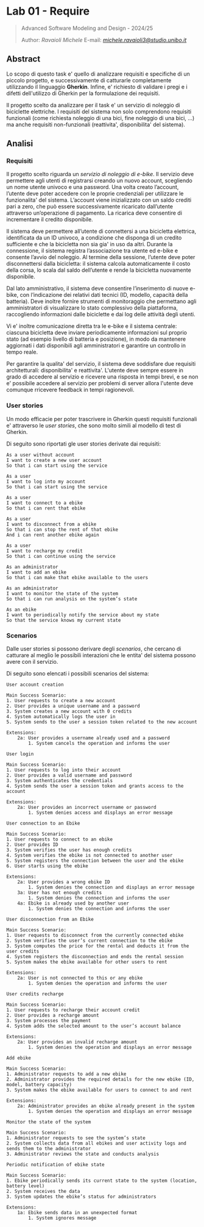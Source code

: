 # Lab 01 - Require

> Advanced Software Modeling and Design - 2024/25
>
> Author: *Ravaioli Michele*
> E-mail: *michele.ravaioli3@studio.unibo.it*

## Abstract

Lo scopo di questo task e' quello di analizzare requisiti e specifiche di un piccolo progetto, e successivamente di catturarle completamente utilizzando il linguaggio **Gherkin**. Infine, e' richiesto di validare i pregi e i difetti dell'utilizzo di Gherkin per la formulazione dei requisiti. 

Il progetto scelto da analizzare per il task e' un servizio di noleggio di biciclette elettriche. I requisiti del sistema non solo comprendono requisiti funzionali (come richiesta noleggio di una bici, fine noleggio di una bici, ...) ma anche requisiti non-funzionali (reattivita', disponibilita' del sistema).

## Analisi

### Requisiti

Il progetto scelto riguarda un *servizio di noleggio di e-bike*.
Il servizio deve permettere agli utenti di registrarsi creando un nuovo account, scegliendo un nome utente univoco e una password. Una volta creato l’account, l’utente deve poter accedere con le proprie credenziali per utilizzare le funzionalita' del sistema. L’account viene inizializzato con un saldo crediti pari a zero, che può essere successivamente ricaricato dall’utente attraverso un’operazione di pagamento. La ricarica deve consentire di incrementare il credito disponibile.

Il sistema deve permettere all’utente di connettersi a una bicicletta elettrica, identificata da un ID univoco, a condizione che disponga di un credito sufficiente e che la bicicletta non sia gia' in uso da altri. Durante la connessione, il sistema registra l’associazione tra utente ed e-bike e consente l’avvio del noleggio. Al termine della sessione, l’utente deve poter disconnettersi dalla bicicletta: il sistema calcola automaticamente il costo della corsa, lo scala dal saldo dell’utente e rende la bicicletta nuovamente disponibile.

Dal lato amministrativo, il sistema deve consentire l’inserimento di nuove e-bike, con l’indicazione dei relativi dati tecnici (ID, modello, capacità della batteria). Deve inoltre fornire strumenti di monitoraggio che permettano agli amministratori di visualizzare lo stato complessivo della piattaforma, raccogliendo informazioni dalle biciclette e dai log delle attività degli utenti.

Vi e' inoltre comunicazione diretta tra le e-bike e il sistema centrale: ciascuna bicicletta deve inviare periodicamente informazioni sul proprio stato (ad esempio livello di batteria e posizione), in modo da mantenere aggiornati i dati disponibili agli amministratori e garantire un controllo in tempo reale.

Per garantire la qualita' del servizio, il sistema deve soddisfare due requisiti architetturali: disponibilita' e reattivita'. L'utente deve sempre essere in grado di accedere al servizio e ricevere una risposta in tempi brevi, e se non e' possibile accedere al servizio per problemi di server allora l'utente deve comunque rricevere feedback in tempi ragionevoli.

### User stories

Un modo efficacie per poter trascrivere in Gherkin questi requisiti funzionali e' attraverso le *user stories*, che sono molto simili al modello di test di Gherkin.

Di seguito sono riportati gle user stories derivate dai requisiti:

```
As a user without account
I want to create a new user account
So that i can start using the service
```
```
As a user
I want to log into my account
So that i can start using the service
```
```
As a user
I want to connect to a ebike
So that i can rent that ebike
```
```
As a user
I want to disconnect from a ebike
So that i can stop the rent of that ebike
And i can rent another ebike again
```
```
As a user
I want to recharge my credit
So that i can continue using the service
```
```
As an administrator
I want to add an ebike
So that i can make that ebike available to the users
```
```
As an administrator
I want to monitor the state of the system
So that i can run analysis on the system’s state
```
```
As an ebike
I want to periodically notify the service about my state
So that the service knows my current state
```

### Scenarios

Dalle user stories si possono derivare degli *scenarios*, che cercano di catturare al meglio le possibili interazioni che le entita' del sistema possono avere con il servizio.

Di seguito sono elencati i possibili scenarios del sistema:

```
User account creation

Main Success Scenario:
1. User requests to create a new account
2. User provides a unique username and a password
3. System creates a new account with 0 credits
4. System automatically logs the user in
5. System sends to the user a session token related to the new account

Extensions:
    2a: User provides a username already used and a password
        1. System cancels the operation and informs the user
```
```
User login

Main Success Scenario:
1. User requests to log into their account
2. User provides a valid username and password
3. System authenticates the credentials
4. System sends the user a session token and grants access to the account

Extensions:
    2a: User provides an incorrect username or password
        1. System denies access and displays an error message
```
```
User connection to an Ebike

Main Success Scenario:
1. User requests to connect to an ebike
2. User provides ID
3. System verifies the user has enough credits
4. System verifies the ebike is not connected to another user
5. System registers the connection between the user and the ebike
6. User starts using the ebike

Extensions:
    2a: User provides a wrong ebike ID
        1. System denies the connection and displays an error message
    3a: User has not enough credits
        1. System denies the connection and informs the user
    4a: Ebike is already used by another user
        1. System denies the connection and informs the user
```
```
User disconnection from an Ebike

Main Success Scenario:
1. User requests to disconnect from the currently connected ebike
2. System verifies the user’s current connection to the ebike
3. System computes the price for the rental and deducts it from the user credits
4. System registers the disconnection and ends the rental session
5. System makes the ebike available for other users to rent

Extensions:
    2a: User is not connected to this or any ebike
        1. System denies the operation and informs the user
```
```
User credits recharge

Main Success Scenario:
1. User requests to recharge their account credit
2. User provides a recharge amount
3. System processes the payment
4. System adds the selected amount to the user’s account balance

Extensions:
    2a: User provides an invalid recharge amount
        1. System denies the operation and displays an error message
```
```
Add ebike

Main Success Scenario:
1. Administrator requests to add a new ebike
2. Administrator provides the required details for the new ebike (ID, model, battery capacity)
3. System makes the ebike available for users to connect to and rent

Extensions:
    2a: Administrator provides an ebike already present in the system
        1. System denies the operation and displays an error message
```
```
Monitor the state of the system

Main Success Scenario:
1. Administrator requests to see the system’s state
2. System collects data from all ebikes and user activity logs and sends them to the administrator
3. Administrator reviews the state and conducts analysis
```
```
Periodic notification of ebike state

Main Success Scenario:
1. Ebike periodically sends its current state to the system (location, battery level)
2. System receives the data
3. System updates the ebike’s status for administrators

Extensions:
    1a: Ebike sends data in an unexpected format
        1. System ignores message
```